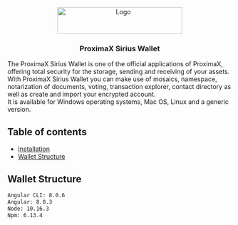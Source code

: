 

<p align="center">
  <a href="https://www.proximax.io/">
    <img src="https://www.proximax.io/user/themes/proximaxvrs1/images/logo.png" alt="Logo" width=280 height=60>
  </a>
  <h3 align="center">ProximaX Sirius Wallet</h3>
</p>
  <p>
    The ProximaX Sirius Wallet is one of the official applications of ProximaX, offering total security for the storage, sending and receiving of your assets. With ProximaX Sirius Wallet you can make use of mosaics, namespace, notarization of documents, voting, transaction explorer, contact directory as well as create and import your encrypted account. <br> It is available for Windows operating systems, Mac OS, Linux and a generic version.
</p>


## Table of contents

- [Installation](https://github.com/proximax-storage/xpx-chain-web-wallet/blob/master/README.md)
- [Wallet Structure](#wallet-structure)


## Wallet Structure
 ```bash
Angular CLI: 8.0.6
Angular: 8.0.3
Node: 10.16.3
Npm: 6.13.4
 ```


 ```
